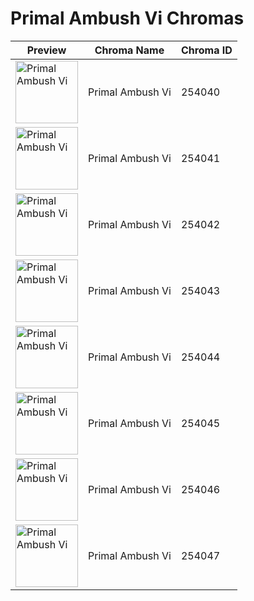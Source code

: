 # Primal Ambush Vi Chromas

| Preview | Chroma Name | Chroma ID |
|---|---|---|
| <img src='https://raw.communitydragon.org/latest/plugins/rcp-be-lol-game-data/global/default/v1/champion-chroma-images/254/254040.png' alt='Primal Ambush Vi' width='100'> | Primal Ambush Vi | 254040 |
| <img src='https://raw.communitydragon.org/latest/plugins/rcp-be-lol-game-data/global/default/v1/champion-chroma-images/254/254041.png' alt='Primal Ambush Vi' width='100'> | Primal Ambush Vi | 254041 |
| <img src='https://raw.communitydragon.org/latest/plugins/rcp-be-lol-game-data/global/default/v1/champion-chroma-images/254/254042.png' alt='Primal Ambush Vi' width='100'> | Primal Ambush Vi | 254042 |
| <img src='https://raw.communitydragon.org/latest/plugins/rcp-be-lol-game-data/global/default/v1/champion-chroma-images/254/254043.png' alt='Primal Ambush Vi' width='100'> | Primal Ambush Vi | 254043 |
| <img src='https://raw.communitydragon.org/latest/plugins/rcp-be-lol-game-data/global/default/v1/champion-chroma-images/254/254044.png' alt='Primal Ambush Vi' width='100'> | Primal Ambush Vi | 254044 |
| <img src='https://raw.communitydragon.org/latest/plugins/rcp-be-lol-game-data/global/default/v1/champion-chroma-images/254/254045.png' alt='Primal Ambush Vi' width='100'> | Primal Ambush Vi | 254045 |
| <img src='https://raw.communitydragon.org/latest/plugins/rcp-be-lol-game-data/global/default/v1/champion-chroma-images/254/254046.png' alt='Primal Ambush Vi' width='100'> | Primal Ambush Vi | 254046 |
| <img src='https://raw.communitydragon.org/latest/plugins/rcp-be-lol-game-data/global/default/v1/champion-chroma-images/254/254047.png' alt='Primal Ambush Vi' width='100'> | Primal Ambush Vi | 254047 |
